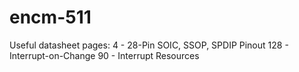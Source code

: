 # encm-511

Useful datasheet pages:
4 - 28-Pin SOIC, SSOP, SPDIP Pinout
128 - Interrupt-on-Change
90 - Interrupt Resources